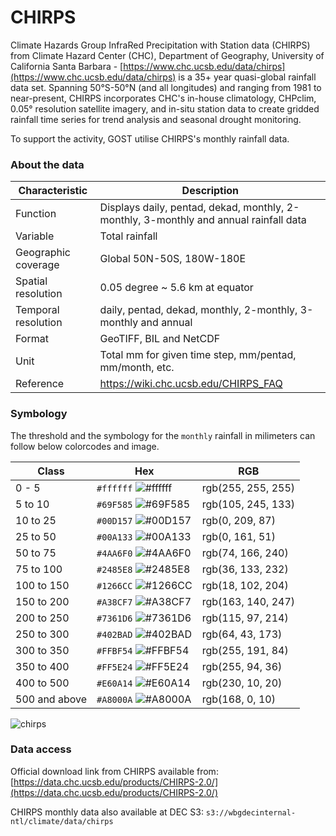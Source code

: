 # CHIRPS

Climate Hazards Group InfraRed Precipitation with Station data (CHIRPS) from Climate Hazard Center (CHC), Department of Geography, University of California Santa Barbara - [https://www.chc.ucsb.edu/data/chirps](https://www.chc.ucsb.edu/data/chirps) is a 35+ year quasi-global rainfall data set. Spanning 50°S-50°N (and all longitudes) and ranging from 1981 to near-present, CHIRPS incorporates CHC's in-house climatology, CHPclim, 0.05° resolution satellite imagery, and in-situ station data to create gridded rainfall time series for trend analysis and seasonal drought monitoring. 

To support the activity, GOST utilise CHIRPS's monthly rainfall data.


### About the data

| Characteristic  | Description  |
|---|---|
| Function  | Displays daily, pentad, dekad, monthly, 2-monthly, 3-monthly and annual rainfall data  |
| Variable  | Total rainfall  |
| Geographic coverage  | Global 50N-50S, 180W-180E |
| Spatial resolution  | 0.05 degree ~ 5.6 km at equator  |
| Temporal resolution  | daily, pentad, dekad, monthly, 2-monthly, 3-monthly and annual  |
| Format  | GeoTIFF, BIL and NetCDF  |
| Unit  | Total mm for given time step, mm/pentad, mm/month, etc.  |
| Reference  | https://wiki.chc.ucsb.edu/CHIRPS_FAQ  |

### Symbology

The threshold and the symbology for the `monthly` rainfall in milimeters can follow below colorcodes and image.

| Class  | Hex  | RGB  |
|---|---|---|
| 0 - 5  | `#ffffff` ![#ffffff](https://via.placeholder.com/15/ffffff/000000?text=+) | rgb(255, 255, 255)  |
| 5 to 10  | `#69F585` ![#69F585](https://via.placeholder.com/15/69F585/000000?text=+)  | rgb(105, 245, 133)  |
| 10 to 25  | `#00D157` ![#00D157](https://via.placeholder.com/15/00D157/000000?text=+)  | rgb(0, 209, 87)  |
| 25 to 50  | `#00A133` ![#00A133](https://via.placeholder.com/15/00A133/000000?text=+)  | rgb(0, 161, 51)  |
| 50 to 75  | `#4AA6F0` ![#4AA6F0](https://via.placeholder.com/15/4AA6F0/000000?text=+)  | rgb(74, 166, 240)  |
| 75 to 100  | `#2485E8` ![#2485E8](https://via.placeholder.com/15/2485E8/000000?text=+)  | rgb(36, 133, 232)  |
| 100 to 150  | `#1266CC` ![#1266CC](https://via.placeholder.com/15/1266CC/000000?text=+)  | rgb(18, 102, 204)  |
| 150 to 200  | `#A38CF7` ![#A38CF7](https://via.placeholder.com/15/A38CF7/000000?text=+)  | rgb(163, 140, 247)  |
| 200 to 250  | `#7361D6` ![#7361D6](https://via.placeholder.com/15/7361D6/000000?text=+)  | rgb(115, 97, 214)  |
| 250 to 300  | `#402BAD` ![#402BAD](https://via.placeholder.com/15/402BAD/000000?text=+)  | rgb(64, 43, 173)  |
| 300 to 350  | `#FFBF54` ![#FFBF54](https://via.placeholder.com/15/FFBF54/000000?text=+)  | rgb(255, 191, 84)  |
| 350 to 400  | `#FF5E24` ![#FF5E24](https://via.placeholder.com/15/FF5E24/000000?text=+)  | rgb(255, 94, 36)  |
| 400 to 500  | `#E60A14` ![#E60A14](https://via.placeholder.com/15/E60A14/000000?text=+)  | rgb(230, 10, 20)  |
| 500 and above  | `#A8000A` ![#A8000A](https://via.placeholder.com/15/A8000A/000000?text=+)  | rgb(168, 0, 10)  |

![chirps](../img/data-chirps.png)


### Data access

Official download link from CHIRPS available from: [https://data.chc.ucsb.edu/products/CHIRPS-2.0/](https://data.chc.ucsb.edu/products/CHIRPS-2.0/)

CHIRPS monthly data also available at DEC S3: `s3://wbgdecinternal-ntl/climate/data/chirps`
